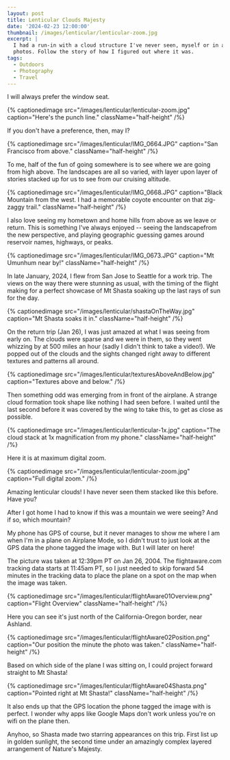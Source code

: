 ```yaml
---
layout: post
title: Lenticular Clouds Majesty
date: '2024-02-23 12:00:00'
thumbnail: /images/lenticular/lenticular-zoom.jpg
excerpt: |
  I had a run-in with a cloud structure I've never seen, myself or in any
  photos. Follow the story of how I figured out where it was.
tags:
  - Outdoors
  - Photography
  - Travel
---
```


I will always prefer the window seat.

{% captionedimage src="/images/lenticular/lenticular-zoom.jpg" caption="Here's the punch line." className="half-height" /%}

If you don't have a preference, then, may I?

{% captionedimage src="/images/lenticular/IMG_0664.JPG" caption="San Francisco from above." className="half-height" /%}

To me, half of the fun of going somewhere is to see where we are going from high above. The landscapes are all so varied, with layer upon layer of stories stacked up for us to see from our cruising altitude.

{% captionedimage src="/images/lenticular/IMG_0668.JPG" caption="Black Mountain from the west. I had a memorable coyote encounter on that zig-zaggy trail." className="half-height" /%}

I also love seeing my hometown and home hills from above as we leave or return. This is something I've always enjoyed -- seeing the landscapefrom the new perspective, and playing geographic guessing games around reservoir names, highways, or peaks.

{% captionedimage src="/images/lenticular/IMG_0673.JPG" caption="Mt Umunhum near by!" className="half-height" /%}

In late January, 2024, I flew from San Jose to Seattle for a work trip. The
views on the way there were stunning as usual, with the timing of the flight
making for a perfect showcase of Mt Shasta soaking up the last rays of sun for
the day.

{% captionedimage src="/images/lenticular/shastaOnTheWay.jpg" caption="Mt Shasta soaks it in." className="half-height" /%}

On the return trip (Jan 26), I was just amazed at what I was seeing from early on. The clouds were sparse and we were in them, so they went whizzing by at 500 miles an hour (sadly I didn't think to take a video!). We popped out of the clouds and the sights changed right away to different textures and patterns all around.

{% captionedimage src="/images/lenticular/texturesAboveAndBelow.jpg" caption="Textures above and below." /%}

Then something odd was emerging from in front of the airplane. A strange cloud formation took shape like nothing I had seen before. I waited until the last second before it was covered by the wing to take this, to get as close as possible.

{% captionedimage src="/images/lenticular/lenticular-1x.jpg" caption="The cloud stack at 1x magnification from my phone." className="half-height" /%}

Here it is at maximum digital zoom.

{% captionedimage src="/images/lenticular/lenticular-zoom.jpg" caption="Full digital zoom." /%}

Amazing lenticular clouds! I have never seen them stacked like this before. Have you?

After I got home I had to know if this was a mountain we were seeing? And if
so, which mountain?

My phone has GPS of course, but it never manages to show me where I am when I'm
in a plane on Airplane Mode, so I didn't trust to just look at the GPS data the
phone tagged the image with. But I will later on here!

The picture was taken at 12:39pm PT on Jan 26, 2004. The flightaware.com
tracking data starts at 11:45am PT, so I just needed to skip forward 54 minutes
in the tracking data to place the plane on a spot on the map when the image was
taken.

{% captionedimage src="/images/lenticular/flightAware01Overview.png" caption="Flight Overview" className="half-height" /%}

Here you can see it's just north of the California-Oregon border, near Ashland.

{% captionedimage src="/images/lenticular/flightAware02Position.png" caption="Our position the minute the photo was taken." className="half-height" /%}

Based on which side of the plane I was sitting on, I could project forward
straight to Mt Shasta!

{% captionedimage src="/images/lenticular/flightAware04Shasta.png" caption="Pointed right at Mt Shasta!" className="half-height" /%}

It also ends up that the GPS location the phone tagged the image with is
perfect. I wonder why apps like Google Maps don't work unless you're on wifi on
the plane then.

Anyhoo, so Shasta made two starring appearances on this trip. First list up in golden
sunlight, the second time under an amazingly complex layered arrangement of
Nature's Majesty.
